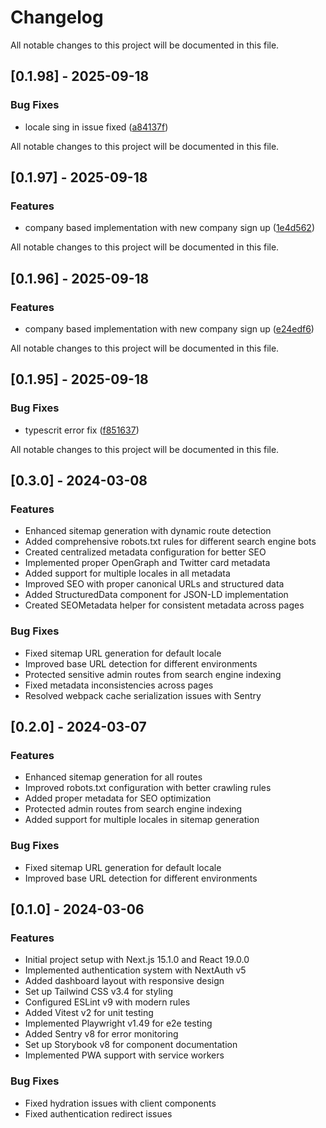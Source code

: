# Changelog

All notable changes to this project will be documented in this file.

## [0.1.98] - 2025-09-18

### Bug Fixes

* locale sing in issue fixed ([a84137f](https://github.com/afaqdean/hrms-frontend/commit/a84137f))

All notable changes to this project will be documented in this file.

## [0.1.97] - 2025-09-18

### Features

* company based implementation with new company sign up ([1e4d562](https://github.com/afaqdean/hrms-frontend/commit/1e4d562))

All notable changes to this project will be documented in this file.

## [0.1.96] - 2025-09-18

### Features

* company based implementation with new company sign up ([e24edf6](https://github.com/afaqdean/hrms-frontend/commit/e24edf6))

All notable changes to this project will be documented in this file.

## [0.1.95] - 2025-09-18

### Bug Fixes

* typescrit error fix ([f851637](https://github.com/afaqdean/hrms-frontend/commit/f851637))

All notable changes to this project will be documented in this file.

## [0.3.0] - 2024-03-08

### Features

* Enhanced sitemap generation with dynamic route detection
* Added comprehensive robots.txt rules for different search engine bots
* Created centralized metadata configuration for better SEO
* Implemented proper OpenGraph and Twitter card metadata
* Added support for multiple locales in all metadata
* Improved SEO with proper canonical URLs and structured data
* Added StructuredData component for JSON-LD implementation
* Created SEOMetadata helper for consistent metadata across pages

### Bug Fixes

* Fixed sitemap URL generation for default locale
* Improved base URL detection for different environments
* Protected sensitive admin routes from search engine indexing
* Fixed metadata inconsistencies across pages
* Resolved webpack cache serialization issues with Sentry

## [0.2.0] - 2024-03-07

### Features

* Enhanced sitemap generation for all routes
* Improved robots.txt configuration with better crawling rules
* Added proper metadata for SEO optimization
* Protected admin routes from search engine indexing
* Added support for multiple locales in sitemap generation

### Bug Fixes

* Fixed sitemap URL generation for default locale
* Improved base URL detection for different environments

## [0.1.0] - 2024-03-06

### Features

* Initial project setup with Next.js 15.1.0 and React 19.0.0
* Implemented authentication system with NextAuth v5
* Added dashboard layout with responsive design
* Set up Tailwind CSS v3.4 for styling
* Configured ESLint v9 with modern rules
* Added Vitest v2 for unit testing
* Implemented Playwright v1.49 for e2e testing
* Added Sentry v8 for error monitoring
* Set up Storybook v8 for component documentation
* Implemented PWA support with service workers

### Bug Fixes

* Fixed hydration issues with client components
* Fixed authentication redirect issues
